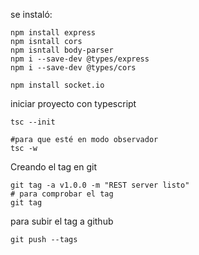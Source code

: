 se instaló:

```
npm install express
npm isntall cors
npm isntall body-parser
npm i --save-dev @types/express
npm i --save-dev @types/cors

npm install socket.io
```

iniciar proyecto con typescript

```
tsc --init

#para que esté en modo observador
tsc -w
```

Creando el tag en git

```
git tag -a v1.0.0 -m "REST server listo"
# para comprobar el tag
git tag
```

para subir el tag a github

```
git push --tags
```
